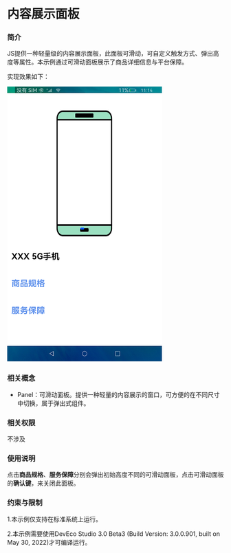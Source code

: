# 内容展示面板

### 简介

JS提供一种轻量级的内容展示面板，此面板可滑动，可自定义触发方式、弹出高度等属性。本示例通过可滑动面板展示了商品详细信息与平台保障。

实现效果如下：

![](screenshots/devices/main.png)

### 相关概念

-  Panel：可滑动面板。提供一种轻量的内容展示的窗口，可方便的在不同尺寸中切换，属于弹出式组件。

### 相关权限

不涉及

### 使用说明

点击**商品规格**、**服务保障**分别会弹出初始高度不同的可滑动面板，点击可滑动面板的**确认键**，来关闭此面板。

### 约束与限制

1.本示例仅支持在标准系统上运行。

2.本示例需要使用DevEco Studio 3.0 Beta3 (Build Version: 3.0.0.901, built on May 30, 2022)才可编译运行。



